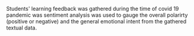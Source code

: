 Students' learning feedback was gathered during the time of covid 19 pandemic was sentiment analysis was used to gauge 
the overall polarirty (positive or negative) and the general emotional intent from the gathered textual data. 
